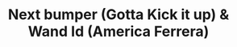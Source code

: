 ---
layout: entry
title: "Next bumper (Gotta Kick it up) & Wand Id (America Ferrera)"
organization: "Disney Channel"
usagedate: unknown
language: en
fulltitle: "Disney Channel Up next Bumper - Gotta Kick it up & Wand Id - America Ferrera"
watermark: None
source: DarkManX16
sourceurl: https://www.youtube.com/playlist?list=PLEOXfxDYznc5RYDWOtkgWtdo2Q4qkSqnz
---
